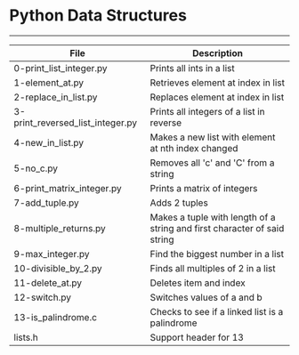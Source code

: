 # Python Data Structures
---
File|Description
---|---
0-print\_list\_integer.py| Prints all ints in a list
1-element\_at.py| Retrieves element at index in list
2-replace\_in\_list.py| Replaces element at index in list
3-print\_reversed\_list\_integer.py| Prints all integers of a list in reverse
4-new\_in\_list.py| Makes a new list with element at nth index changed
5-no\_c.py| Removes all 'c' and 'C' from a string
6-print\_matrix\_integer.py| Prints a matrix of integers
7-add\_tuple.py| Adds 2 tuples
8-multiple\_returns.py| Makes a tuple with length of a string and first character of said string
9-max\_integer.py| Find the biggest number in a list
10-divisible\_by\_2.py| Finds all multiples of 2 in a list
11-delete\_at.py| Deletes item and index
12-switch.py| Switches values of a and b
13-is\_palindrome.c| Checks to see if a linked list is a palindrome
lists.h| Support header for 13
